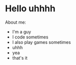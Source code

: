 # Hello uhhhh

About me:
  - I'm a guy
  - I code sometimes
  - I also play games sometimes
  - uhhh
  - yea
  - that's it
